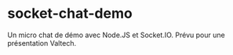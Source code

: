 socket-chat-demo
================

Un micro chat de démo avec Node.JS et Socket.IO.
Prévu pour une présentation Valtech.